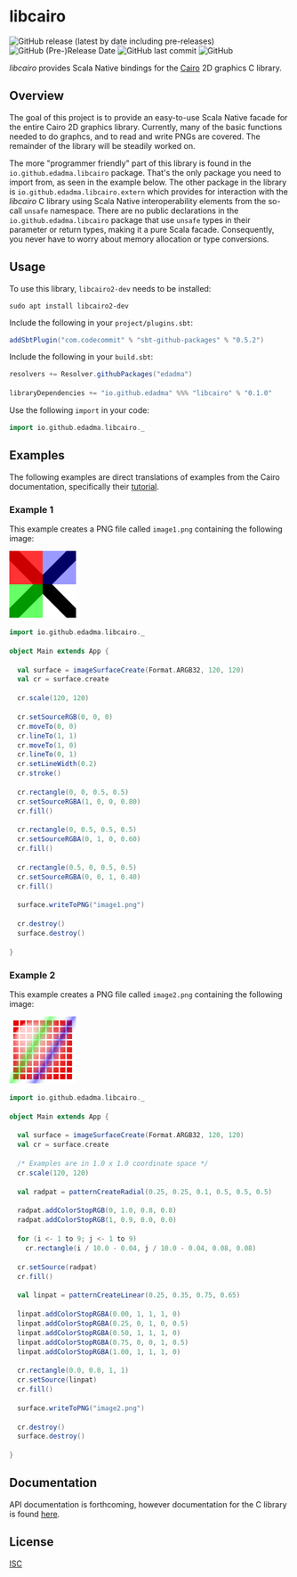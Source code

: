 libcairo
========

![GitHub release (latest by date including pre-releases)](https://img.shields.io/github/v/release/edadma/libcairo?include_prereleases) ![GitHub (Pre-)Release Date](https://img.shields.io/github/release-date-pre/edadma/libcairo) ![GitHub last commit](https://img.shields.io/github/last-commit/edadma/libcairo) ![GitHub](https://img.shields.io/github/license/edadma/libcairo)

*libcairo* provides Scala Native bindings for the [Cairo](https://www.cairographics.org/) 2D graphics C library.

Overview
--------

The goal of this project is to provide an easy-to-use Scala Native facade for the entire Cairo 2D graphics library.
Currently, many of the basic functions needed to do graphcs, and to read and write PNGs are covered. The remainder of
the library will be steadily worked on.

The more "programmer friendly" part of this library is found in the `io.github.edadma.libcairo` package. That's the only
package you need to import from, as seen in the example below. The other package in the library
is `io.github.edadma.libcairo.extern` which provides for interaction with the *libcairo* C library using Scala Native
interoperability elements from the so-call `unsafe` namespace. There are no public declarations in
the `io.github.edadma.libcairo` package that use `unsafe` types in their parameter or return types, making it a pure
Scala facade. Consequently, you never have to worry about memory allocation or type conversions.

Usage
-----

To use this library, `libcairo2-dev` needs to be installed:

```shell
sudo apt install libcairo2-dev
```

Include the following in your `project/plugins.sbt`:

```sbt
addSbtPlugin("com.codecommit" % "sbt-github-packages" % "0.5.2")

```

Include the following in your `build.sbt`:

```sbt
resolvers += Resolver.githubPackages("edadma")

libraryDependencies += "io.github.edadma" %%% "libcairo" % "0.1.0"

```

Use the following `import` in your code:

```scala
import io.github.edadma.libcairo._

```

Examples
--------

The following examples are direct translations of examples from the Cairo documentation, specifically
their [tutorial](https://www.cairographics.org/tutorial/#L1drawing).

### Example 1

This example creates a PNG file called `image1.png` containing the following image:

![image1](https://raw.githubusercontent.com/edadma/libcairo/main/image1.png)

```scala
import io.github.edadma.libcairo._

object Main extends App {

  val surface = imageSurfaceCreate(Format.ARGB32, 120, 120)
  val cr = surface.create

  cr.scale(120, 120)

  cr.setSourceRGB(0, 0, 0)
  cr.moveTo(0, 0)
  cr.lineTo(1, 1)
  cr.moveTo(1, 0)
  cr.lineTo(0, 1)
  cr.setLineWidth(0.2)
  cr.stroke()

  cr.rectangle(0, 0, 0.5, 0.5)
  cr.setSourceRGBA(1, 0, 0, 0.80)
  cr.fill()

  cr.rectangle(0, 0.5, 0.5, 0.5)
  cr.setSourceRGBA(0, 1, 0, 0.60)
  cr.fill()

  cr.rectangle(0.5, 0, 0.5, 0.5)
  cr.setSourceRGBA(0, 0, 1, 0.40)
  cr.fill()

  surface.writeToPNG("image1.png")

  cr.destroy()
  surface.destroy()

}

```

### Example 2

This example creates a PNG file called `image2.png` containing the following image:

![image2](https://raw.githubusercontent.com/edadma/libcairo/main/image2.png)

```scala
import io.github.edadma.libcairo._

object Main extends App {

  val surface = imageSurfaceCreate(Format.ARGB32, 120, 120)
  val cr = surface.create

  /* Examples are in 1.0 x 1.0 coordinate space */
  cr.scale(120, 120)

  val radpat = patternCreateRadial(0.25, 0.25, 0.1, 0.5, 0.5, 0.5)

  radpat.addColorStopRGB(0, 1.0, 0.8, 0.8)
  radpat.addColorStopRGB(1, 0.9, 0.0, 0.0)

  for (i <- 1 to 9; j <- 1 to 9)
    cr.rectangle(i / 10.0 - 0.04, j / 10.0 - 0.04, 0.08, 0.08)

  cr.setSource(radpat)
  cr.fill()

  val linpat = patternCreateLinear(0.25, 0.35, 0.75, 0.65)

  linpat.addColorStopRGBA(0.00, 1, 1, 1, 0)
  linpat.addColorStopRGBA(0.25, 0, 1, 0, 0.5)
  linpat.addColorStopRGBA(0.50, 1, 1, 1, 0)
  linpat.addColorStopRGBA(0.75, 0, 0, 1, 0.5)
  linpat.addColorStopRGBA(1.00, 1, 1, 1, 0)

  cr.rectangle(0.0, 0.0, 1, 1)
  cr.setSource(linpat)
  cr.fill()

  surface.writeToPNG("image2.png")

  cr.destroy()
  surface.destroy()

}

```

Documentation
-------------

API documentation is forthcoming, however documentation for the C library is
found [here](https://www.cairographics.org/documentation/).

License
-------

[ISC](https://github.com/edadma/libcairo/blob/main/LICENSE)
